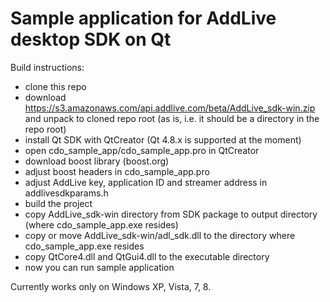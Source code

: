 Sample application for AddLive desktop SDK on Qt
==================

Build instructions:

- clone this repo
- download https://s3.amazonaws.com/api.addlive.com/beta/AddLive_sdk-win.zip and unpack to cloned repo root (as is, i.e. it should be a directory in the repo root)
- install Qt SDK with QtCreator (Qt 4.8.x is supported at the moment)
- open cdo\_sample\_app/cdo\_sample\_app.pro in QtCreator
- download boost library (boost.org)
- adjust boost headers in cdo\_sample\_app.pro
- adjust AddLive key, application ID and streamer address in addlivesdkparams.h
- build the project
- copy AddLive\_sdk-win directory from SDK package to output directory (where cdo\_sample\_app.exe resides)
- copy or move AddLive\_sdk-win/adl\_sdk.dll to the directory where cdo\_sample\_app.exe resides
- copy QtCore4.dll and QtGui4.dll to the executable directory
- now you can run sample application

Currently works only on Windows XP, Vista, 7, 8.

